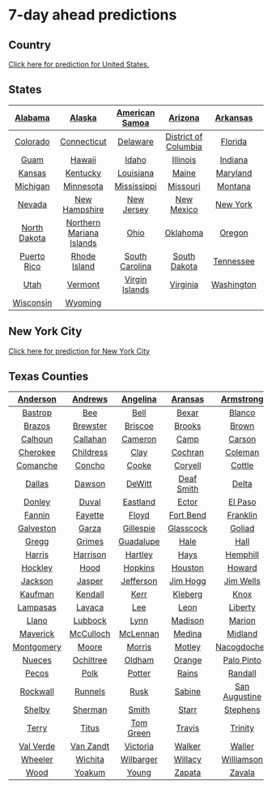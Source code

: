 # 7-day ahead predictions


Country
-------

[Click here for prediction for United States.](https://cosima9586.github.io/img/img7ahead/us.html)


States
------

| [Alabama](https://cosima9586.github.io/img/img7ahead/us-states/Alabama.html) | [Alaska](https://cosima9586.github.io/img/img7ahead/us-states/Alaska.html) | [American Samoa](https://cosima9586.github.io/img/img7ahead/us-states/American-Samoa.html) | [Arizona](https://cosima9586.github.io/img/img7ahead/us-states/Arizona.html) | [Arkansas](https://cosima9586.github.io/img/img7ahead/us-states/Arkansas.html) | [California](https://cosima9586.github.io/img/img7ahead/us-states/California.html) |
| :----------------------------------------------------------: | :----------------------------------------------------------: | :----------------------------------------------------------: | :----------------------------------------------------------: | :----------------------------------------------------------: | :----------------------------------------------------------: |
| [Colorado](https://cosima9586.github.io/img/img7ahead/us-states/Colorado.html) | [Connecticut](https://cosima9586.github.io/img/img7ahead/us-states/Connecticut.html) | [Delaware](https://cosima9586.github.io/img/img7ahead/us-states/Delaware.html) | [District of Columbia](https://cosima9586.github.io/img/img7ahead/us-states/District-of-Columbia.html) | [Florida](https://cosima9586.github.io/img/img7ahead/us-states/Florida.html) | [Georgia](https://cosima9586.github.io/img/img7ahead/us-states/Georgia.html) |
| [Guam](https://cosima9586.github.io/img/img7ahead/us-states/Guam.html) | [Hawaii](https://cosima9586.github.io/img/img7ahead/us-states/Hawaii.html) | [Idaho](https://cosima9586.github.io/img/img7ahead/us-states/Idaho.html) | [Illinois](https://cosima9586.github.io/img/img7ahead/us-states/Illinois.html) | [Indiana](https://cosima9586.github.io/img/img7ahead/us-states/Indiana.html) | [Iowa](https://cosima9586.github.io/img/img7ahead/us-states/Iowa.html) |
| [Kansas](https://cosima9586.github.io/img/img7ahead/us-states/Kansas.html) | [Kentucky](https://cosima9586.github.io/img/img7ahead/us-states/Kentucky.html) | [Louisiana](https://cosima9586.github.io/img/img7ahead/us-states/Louisiana.html) | [Maine](https://cosima9586.github.io/img/img7ahead/us-states/Maine.html) | [Maryland](https://cosima9586.github.io/img/img7ahead/us-states/Maryland.html) | [Massachusetts](https://cosima9586.github.io/img/img7ahead/us-states/Massachusetts.html) |
| [Michigan](https://cosima9586.github.io/img/img7ahead/us-states/Michigan.html) | [Minnesota](https://cosima9586.github.io/img/img7ahead/us-states/Minnesota.html) | [Mississippi](https://cosima9586.github.io/img/img7ahead/us-states/Mississippi.html) | [Missouri](https://cosima9586.github.io/img/img7ahead/us-states/Missouri.html) | [Montana](https://cosima9586.github.io/img/img7ahead/us-states/Montana.html) | [Nebraska](https://cosima9586.github.io/img/img7ahead/us-states/Nebraska.html) |
| [Nevada](https://cosima9586.github.io/img/img7ahead/us-states/Nevada.html) | [New Hampshire](https://cosima9586.github.io/img/img7ahead/us-states/New-Hampshire.html) | [New Jersey](https://cosima9586.github.io/img/img7ahead/us-states/New-Jersey.html) | [New Mexico](https://cosima9586.github.io/img/img7ahead/us-states/New-Mexico.html) | [New York](https://cosima9586.github.io/img/img7ahead/us-states/New-York.html) | [North Carolina](https://cosima9586.github.io/img/img7ahead/us-states/North-Carolina.html) |
| [North Dakota](https://cosima9586.github.io/img/img7ahead/us-states/North-Dakota.html) | [Northern Mariana Islands](https://cosima9586.github.io/img/img7ahead/us-states/Northern-Mariana-Islands.html) | [Ohio](https://cosima9586.github.io/img/img7ahead/us-states/Ohio.html) | [Oklahoma](https://cosima9586.github.io/img/img7ahead/us-states/Oklahoma.html) | [Oregon](https://cosima9586.github.io/img/img7ahead/us-states/Oregon.html) | [Pennsylvania](https://cosima9586.github.io/img/img7ahead/us-states/Pennsylvania.html) |
| [Puerto Rico](https://cosima9586.github.io/img/img7ahead/us-states/Puerto-Rico.html) | [Rhode Island](https://cosima9586.github.io/img/img7ahead/us-states/Rhode-Island.html) | [South Carolina](https://cosima9586.github.io/img/img7ahead/us-states/South-Carolina.html) | [South Dakota](https://cosima9586.github.io/img/img7ahead/us-states/South-Dakota.html) | [Tennessee](https://cosima9586.github.io/img/img7ahead/us-states/Tennessee.html) | [Texas](https://cosima9586.github.io/img/img7ahead/us-states/Texas.html) |
| [Utah](https://cosima9586.github.io/img/img7ahead/us-states/Utah.html) | [Vermont](https://cosima9586.github.io/img/img7ahead/us-states/Vermont.html) | [Virgin Islands](https://cosima9586.github.io/img/img7ahead/us-states/Virgin-Islands.html) | [Virginia](https://cosima9586.github.io/img/img7ahead/us-states/Virginia.html) | [Washington](https://cosima9586.github.io/img/img7ahead/us-states/Washington.html) | [West Virginia](https://cosima9586.github.io/img/img7ahead/us-states/West-Virginia.html) |
| [Wisconsin](https://cosima9586.github.io/img/img7ahead/us-states/Wisconsin.html) | [Wyoming](https://cosima9586.github.io/img/img7ahead/us-states/Wyoming.html) |                                                              |                                                              |                                                              |                                                              |

## New York City

[Click here for prediction for New York City](https://cosima9586.github.io/img/img7ahead/us-counties/New-York-New-York-City.html)


Texas Counties
--------------

| [Anderson](https://cosima9586.github.io/img/img7ahead/us-counties/Texas-Anderson.html) | [Andrews](https://cosima9586.github.io/img/img7ahead/us-counties/Texas-Andrews.html) | [Angelina](https://cosima9586.github.io/img/img7ahead/us-counties/Texas-Angelina.html) | [Aransas](https://cosima9586.github.io/img/img7ahead/us-counties/Texas-Aransas.html) | [Armstrong](https://cosima9586.github.io/img/img7ahead/us-counties/Texas-Armstrong.html) | [Atascosa](https://cosima9586.github.io/img/img7ahead/us-counties/Texas-Atascosa.html) | [Austin](https://cosima9586.github.io/img/img7ahead/us-counties/Texas-Austin.html) | [Bandera](https://cosima9586.github.io/img/img7ahead/us-counties/Texas-Bandera.html) |
| :----------------------------------------------------------: | :----------------------------------------------------------: | :----------------------------------------------------------: | :----------------------------------------------------------: | :----------------------------------------------------------: | :----------------------------------------------------------: | :----------------------------------------------------------: | :----------------------------------------------------------: |
| [Bastrop](https://cosima9586.github.io/img/img7ahead/us-counties/Texas-Bastrop.html) | [Bee](https://cosima9586.github.io/img/img7ahead/us-counties/Texas-Bee.html) | [Bell](https://cosima9586.github.io/img/img7ahead/us-counties/Texas-Bell.html) | [Bexar](https://cosima9586.github.io/img/img7ahead/us-counties/Texas-Bexar.html) | [Blanco](https://cosima9586.github.io/img/img7ahead/us-counties/Texas-Blanco.html) | [Bosque](https://cosima9586.github.io/img/img7ahead/us-counties/Texas-Bosque.html) | [Bowie](https://cosima9586.github.io/img/img7ahead/us-counties/Texas-Bowie.html) | [Brazoria](https://cosima9586.github.io/img/img7ahead/us-counties/Texas-Brazoria.html) |
| [Brazos](https://cosima9586.github.io/img/img7ahead/us-counties/Texas-Brazos.html) | [Brewster](https://cosima9586.github.io/img/img7ahead/us-counties/Texas-Brewster.html) | [Briscoe](https://cosima9586.github.io/img/img7ahead/us-counties/Texas-Briscoe.html) | [Brooks](https://cosima9586.github.io/img/img7ahead/us-counties/Texas-Brooks.html) | [Brown](https://cosima9586.github.io/img/img7ahead/us-counties/Texas-Brown.html) | [Burleson](https://cosima9586.github.io/img/img7ahead/us-counties/Texas-Burleson.html) | [Burnet](https://cosima9586.github.io/img/img7ahead/us-counties/Texas-Burnet.html) | [Caldwell](https://cosima9586.github.io/img/img7ahead/us-counties/Texas-Caldwell.html) |
| [Calhoun](https://cosima9586.github.io/img/img7ahead/us-counties/Texas-Calhoun.html) | [Callahan](https://cosima9586.github.io/img/img7ahead/us-counties/Texas-Callahan.html) | [Cameron](https://cosima9586.github.io/img/img7ahead/us-counties/Texas-Cameron.html) | [Camp](https://cosima9586.github.io/img/img7ahead/us-counties/Texas-Camp.html) | [Carson](https://cosima9586.github.io/img/img7ahead/us-counties/Texas-Carson.html) | [Cass](https://cosima9586.github.io/img/img7ahead/us-counties/Texas-Cass.html) | [Castro](https://cosima9586.github.io/img/img7ahead/us-counties/Texas-Castro.html) | [Chambers](https://cosima9586.github.io/img/img7ahead/us-counties/Texas-Chambers.html) |
| [Cherokee](https://cosima9586.github.io/img/img7ahead/us-counties/Texas-Cherokee.html) | [Childress](https://cosima9586.github.io/img/img7ahead/us-counties/Texas-Childress.html) | [Clay](https://cosima9586.github.io/img/img7ahead/us-counties/Texas-Clay.html) | [Cochran](https://cosima9586.github.io/img/img7ahead/us-counties/Texas-Cochran.html) | [Coleman](https://cosima9586.github.io/img/img7ahead/us-counties/Texas-Coleman.html) | [Collin](https://cosima9586.github.io/img/img7ahead/us-counties/Texas-Collin.html) | [Colorado](https://cosima9586.github.io/img/img7ahead/us-counties/Texas-Colorado.html) | [Comal](https://cosima9586.github.io/img/img7ahead/us-counties/Texas-Comal.html) |
| [Comanche](https://cosima9586.github.io/img/img7ahead/us-counties/Texas-Comanche.html) | [Concho](https://cosima9586.github.io/img/img7ahead/us-counties/Texas-Concho.html) | [Cooke](https://cosima9586.github.io/img/img7ahead/us-counties/Texas-Cooke.html) | [Coryell](https://cosima9586.github.io/img/img7ahead/us-counties/Texas-Coryell.html) | [Cottle](https://cosima9586.github.io/img/img7ahead/us-counties/Texas-Cottle.html) | [Crane](https://cosima9586.github.io/img/img7ahead/us-counties/Texas-Crane.html) | [Crosby](https://cosima9586.github.io/img/img7ahead/us-counties/Texas-Crosby.html) | [Dallam](https://cosima9586.github.io/img/img7ahead/us-counties/Texas-Dallam.html) |
| [Dallas](https://cosima9586.github.io/img/img7ahead/us-counties/Texas-Dallas.html) | [Dawson](https://cosima9586.github.io/img/img7ahead/us-counties/Texas-Dawson.html) | [DeWitt](https://cosima9586.github.io/img/img7ahead/us-counties/Texas-DeWitt.html) | [Deaf Smith](https://cosima9586.github.io/img/img7ahead/us-counties/Texas-Deaf-Smith.html) | [Delta](https://cosima9586.github.io/img/img7ahead/us-counties/Texas-Delta.html) | [Denton](https://cosima9586.github.io/img/img7ahead/us-counties/Texas-Denton.html) | [Dickens](https://cosima9586.github.io/img/img7ahead/us-counties/Texas-Dickens.html) | [Dimmit](https://cosima9586.github.io/img/img7ahead/us-counties/Texas-Dimmit.html) |
| [Donley](https://cosima9586.github.io/img/img7ahead/us-counties/Texas-Donley.html) | [Duval](https://cosima9586.github.io/img/img7ahead/us-counties/Texas-Duval.html) | [Eastland](https://cosima9586.github.io/img/img7ahead/us-counties/Texas-Eastland.html) | [Ector](https://cosima9586.github.io/img/img7ahead/us-counties/Texas-Ector.html) | [El Paso](https://cosima9586.github.io/img/img7ahead/us-counties/Texas-El-Paso.html) | [Ellis](https://cosima9586.github.io/img/img7ahead/us-counties/Texas-Ellis.html) | [Erath](https://cosima9586.github.io/img/img7ahead/us-counties/Texas-Erath.html) | [Falls](https://cosima9586.github.io/img/img7ahead/us-counties/Texas-Falls.html) |
| [Fannin](https://cosima9586.github.io/img/img7ahead/us-counties/Texas-Fannin.html) | [Fayette](https://cosima9586.github.io/img/img7ahead/us-counties/Texas-Fayette.html) | [Floyd](https://cosima9586.github.io/img/img7ahead/us-counties/Texas-Floyd.html) | [Fort Bend](https://cosima9586.github.io/img/img7ahead/us-counties/Texas-Fort-Bend.html) | [Franklin](https://cosima9586.github.io/img/img7ahead/us-counties/Texas-Franklin.html) | [Freestone](https://cosima9586.github.io/img/img7ahead/us-counties/Texas-Freestone.html) | [Frio](https://cosima9586.github.io/img/img7ahead/us-counties/Texas-Frio.html) | [Gaines](https://cosima9586.github.io/img/img7ahead/us-counties/Texas-Gaines.html) |
| [Galveston](https://cosima9586.github.io/img/img7ahead/us-counties/Texas-Galveston.html) | [Garza](https://cosima9586.github.io/img/img7ahead/us-counties/Texas-Garza.html) | [Gillespie](https://cosima9586.github.io/img/img7ahead/us-counties/Texas-Gillespie.html) | [Glasscock](https://cosima9586.github.io/img/img7ahead/us-counties/Texas-Glasscock.html) | [Goliad](https://cosima9586.github.io/img/img7ahead/us-counties/Texas-Goliad.html) | [Gonzales](https://cosima9586.github.io/img/img7ahead/us-counties/Texas-Gonzales.html) | [Gray](https://cosima9586.github.io/img/img7ahead/us-counties/Texas-Gray.html) | [Grayson](https://cosima9586.github.io/img/img7ahead/us-counties/Texas-Grayson.html) |
| [Gregg](https://cosima9586.github.io/img/img7ahead/us-counties/Texas-Gregg.html) | [Grimes](https://cosima9586.github.io/img/img7ahead/us-counties/Texas-Grimes.html) | [Guadalupe](https://cosima9586.github.io/img/img7ahead/us-counties/Texas-Guadalupe.html) | [Hale](https://cosima9586.github.io/img/img7ahead/us-counties/Texas-Hale.html) | [Hall](https://cosima9586.github.io/img/img7ahead/us-counties/Texas-Hall.html) | [Hamilton](https://cosima9586.github.io/img/img7ahead/us-counties/Texas-Hamilton.html) | [Hansford](https://cosima9586.github.io/img/img7ahead/us-counties/Texas-Hansford.html) | [Hardin](https://cosima9586.github.io/img/img7ahead/us-counties/Texas-Hardin.html) |
| [Harris](https://cosima9586.github.io/img/img7ahead/us-counties/Texas-Harris.html) | [Harrison](https://cosima9586.github.io/img/img7ahead/us-counties/Texas-Harrison.html) | [Hartley](https://cosima9586.github.io/img/img7ahead/us-counties/Texas-Hartley.html) | [Hays](https://cosima9586.github.io/img/img7ahead/us-counties/Texas-Hays.html) | [Hemphill](https://cosima9586.github.io/img/img7ahead/us-counties/Texas-Hemphill.html) | [Henderson](https://cosima9586.github.io/img/img7ahead/us-counties/Texas-Henderson.html) | [Hidalgo](https://cosima9586.github.io/img/img7ahead/us-counties/Texas-Hidalgo.html) | [Hill](https://cosima9586.github.io/img/img7ahead/us-counties/Texas-Hill.html) |
| [Hockley](https://cosima9586.github.io/img/img7ahead/us-counties/Texas-Hockley.html) | [Hood](https://cosima9586.github.io/img/img7ahead/us-counties/Texas-Hood.html) | [Hopkins](https://cosima9586.github.io/img/img7ahead/us-counties/Texas-Hopkins.html) | [Houston](https://cosima9586.github.io/img/img7ahead/us-counties/Texas-Houston.html) | [Howard](https://cosima9586.github.io/img/img7ahead/us-counties/Texas-Howard.html) | [Hunt](https://cosima9586.github.io/img/img7ahead/us-counties/Texas-Hunt.html) | [Hutchinson](https://cosima9586.github.io/img/img7ahead/us-counties/Texas-Hutchinson.html) | [Jack](https://cosima9586.github.io/img/img7ahead/us-counties/Texas-Jack.html) |
| [Jackson](https://cosima9586.github.io/img/img7ahead/us-counties/Texas-Jackson.html) | [Jasper](https://cosima9586.github.io/img/img7ahead/us-counties/Texas-Jasper.html) | [Jefferson](https://cosima9586.github.io/img/img7ahead/us-counties/Texas-Jefferson.html) | [Jim Hogg](https://cosima9586.github.io/img/img7ahead/us-counties/Texas-Jim-Hogg.html) | [Jim Wells](https://cosima9586.github.io/img/img7ahead/us-counties/Texas-Jim-Wells.html) | [Johnson](https://cosima9586.github.io/img/img7ahead/us-counties/Texas-Johnson.html) | [Jones](https://cosima9586.github.io/img/img7ahead/us-counties/Texas-Jones.html) | [Karnes](https://cosima9586.github.io/img/img7ahead/us-counties/Texas-Karnes.html) |
| [Kaufman](https://cosima9586.github.io/img/img7ahead/us-counties/Texas-Kaufman.html) | [Kendall](https://cosima9586.github.io/img/img7ahead/us-counties/Texas-Kendall.html) | [Kerr](https://cosima9586.github.io/img/img7ahead/us-counties/Texas-Kerr.html) | [Kleberg](https://cosima9586.github.io/img/img7ahead/us-counties/Texas-Kleberg.html) | [Knox](https://cosima9586.github.io/img/img7ahead/us-counties/Texas-Knox.html) | [La Salle](https://cosima9586.github.io/img/img7ahead/us-counties/Texas-La-Salle.html) | [Lamar](https://cosima9586.github.io/img/img7ahead/us-counties/Texas-Lamar.html) | [Lamb](https://cosima9586.github.io/img/img7ahead/us-counties/Texas-Lamb.html) |
| [Lampasas](https://cosima9586.github.io/img/img7ahead/us-counties/Texas-Lampasas.html) | [Lavaca](https://cosima9586.github.io/img/img7ahead/us-counties/Texas-Lavaca.html) | [Lee](https://cosima9586.github.io/img/img7ahead/us-counties/Texas-Lee.html) | [Leon](https://cosima9586.github.io/img/img7ahead/us-counties/Texas-Leon.html) | [Liberty](https://cosima9586.github.io/img/img7ahead/us-counties/Texas-Liberty.html) | [Limestone](https://cosima9586.github.io/img/img7ahead/us-counties/Texas-Limestone.html) | [Lipscomb](https://cosima9586.github.io/img/img7ahead/us-counties/Texas-Lipscomb.html) | [Live Oak](https://cosima9586.github.io/img/img7ahead/us-counties/Texas-Live-Oak.html) |
| [Llano](https://cosima9586.github.io/img/img7ahead/us-counties/Texas-Llano.html) | [Lubbock](https://cosima9586.github.io/img/img7ahead/us-counties/Texas-Lubbock.html) | [Lynn](https://cosima9586.github.io/img/img7ahead/us-counties/Texas-Lynn.html) | [Madison](https://cosima9586.github.io/img/img7ahead/us-counties/Texas-Madison.html) | [Marion](https://cosima9586.github.io/img/img7ahead/us-counties/Texas-Marion.html) | [Martin](https://cosima9586.github.io/img/img7ahead/us-counties/Texas-Martin.html) | [Mason](https://cosima9586.github.io/img/img7ahead/us-counties/Texas-Mason.html) | [Matagorda](https://cosima9586.github.io/img/img7ahead/us-counties/Texas-Matagorda.html) |
| [Maverick](https://cosima9586.github.io/img/img7ahead/us-counties/Texas-Maverick.html) | [McCulloch](https://cosima9586.github.io/img/img7ahead/us-counties/Texas-McCulloch.html) | [McLennan](https://cosima9586.github.io/img/img7ahead/us-counties/Texas-McLennan.html) | [Medina](https://cosima9586.github.io/img/img7ahead/us-counties/Texas-Medina.html) | [Midland](https://cosima9586.github.io/img/img7ahead/us-counties/Texas-Midland.html) | [Milam](https://cosima9586.github.io/img/img7ahead/us-counties/Texas-Milam.html) | [Mitchell](https://cosima9586.github.io/img/img7ahead/us-counties/Texas-Mitchell.html) | [Montague](https://cosima9586.github.io/img/img7ahead/us-counties/Texas-Montague.html) |
| [Montgomery](https://cosima9586.github.io/img/img7ahead/us-counties/Texas-Montgomery.html) | [Moore](https://cosima9586.github.io/img/img7ahead/us-counties/Texas-Moore.html) | [Morris](https://cosima9586.github.io/img/img7ahead/us-counties/Texas-Morris.html) | [Motley](https://cosima9586.github.io/img/img7ahead/us-counties/Texas-Motley.html) | [Nacogdoches](https://cosima9586.github.io/img/img7ahead/us-counties/Texas-Nacogdoches.html) | [Navarro](https://cosima9586.github.io/img/img7ahead/us-counties/Texas-Navarro.html) | [Newton](https://cosima9586.github.io/img/img7ahead/us-counties/Texas-Newton.html) | [Nolan](https://cosima9586.github.io/img/img7ahead/us-counties/Texas-Nolan.html) |
| [Nueces](https://cosima9586.github.io/img/img7ahead/us-counties/Texas-Nueces.html) | [Ochiltree](https://cosima9586.github.io/img/img7ahead/us-counties/Texas-Ochiltree.html) | [Oldham](https://cosima9586.github.io/img/img7ahead/us-counties/Texas-Oldham.html) | [Orange](https://cosima9586.github.io/img/img7ahead/us-counties/Texas-Orange.html) | [Palo Pinto](https://cosima9586.github.io/img/img7ahead/us-counties/Texas-Palo-Pinto.html) | [Panola](https://cosima9586.github.io/img/img7ahead/us-counties/Texas-Panola.html) | [Parker](https://cosima9586.github.io/img/img7ahead/us-counties/Texas-Parker.html) | [Parmer](https://cosima9586.github.io/img/img7ahead/us-counties/Texas-Parmer.html) |
| [Pecos](https://cosima9586.github.io/img/img7ahead/us-counties/Texas-Pecos.html) | [Polk](https://cosima9586.github.io/img/img7ahead/us-counties/Texas-Polk.html) | [Potter](https://cosima9586.github.io/img/img7ahead/us-counties/Texas-Potter.html) | [Rains](https://cosima9586.github.io/img/img7ahead/us-counties/Texas-Rains.html) | [Randall](https://cosima9586.github.io/img/img7ahead/us-counties/Texas-Randall.html) | [Red River](https://cosima9586.github.io/img/img7ahead/us-counties/Texas-Red-River.html) | [Roberts](https://cosima9586.github.io/img/img7ahead/us-counties/Texas-Roberts.html) | [Robertson](https://cosima9586.github.io/img/img7ahead/us-counties/Texas-Robertson.html) |
| [Rockwall](https://cosima9586.github.io/img/img7ahead/us-counties/Texas-Rockwall.html) | [Runnels](https://cosima9586.github.io/img/img7ahead/us-counties/Texas-Runnels.html) | [Rusk](https://cosima9586.github.io/img/img7ahead/us-counties/Texas-Rusk.html) | [Sabine](https://cosima9586.github.io/img/img7ahead/us-counties/Texas-Sabine.html) | [San Augustine](https://cosima9586.github.io/img/img7ahead/us-counties/Texas-San-Augustine.html) | [San Jacinto](https://cosima9586.github.io/img/img7ahead/us-counties/Texas-San-Jacinto.html) | [San Patricio](https://cosima9586.github.io/img/img7ahead/us-counties/Texas-San-Patricio.html) | [Scurry](https://cosima9586.github.io/img/img7ahead/us-counties/Texas-Scurry.html) |
| [Shelby](https://cosima9586.github.io/img/img7ahead/us-counties/Texas-Shelby.html) | [Sherman](https://cosima9586.github.io/img/img7ahead/us-counties/Texas-Sherman.html) | [Smith](https://cosima9586.github.io/img/img7ahead/us-counties/Texas-Smith.html) | [Starr](https://cosima9586.github.io/img/img7ahead/us-counties/Texas-Starr.html) | [Stephens](https://cosima9586.github.io/img/img7ahead/us-counties/Texas-Stephens.html) | [Swisher](https://cosima9586.github.io/img/img7ahead/us-counties/Texas-Swisher.html) | [Tarrant](https://cosima9586.github.io/img/img7ahead/us-counties/Texas-Tarrant.html) | [Taylor](https://cosima9586.github.io/img/img7ahead/us-counties/Texas-Taylor.html) |
| [Terry](https://cosima9586.github.io/img/img7ahead/us-counties/Texas-Terry.html) | [Titus](https://cosima9586.github.io/img/img7ahead/us-counties/Texas-Titus.html) | [Tom Green](https://cosima9586.github.io/img/img7ahead/us-counties/Texas-Tom-Green.html) | [Travis](https://cosima9586.github.io/img/img7ahead/us-counties/Texas-Travis.html) | [Trinity](https://cosima9586.github.io/img/img7ahead/us-counties/Texas-Trinity.html) | [Tyler](https://cosima9586.github.io/img/img7ahead/us-counties/Texas-Tyler.html) | [Upshur](https://cosima9586.github.io/img/img7ahead/us-counties/Texas-Upshur.html) | [Uvalde](https://cosima9586.github.io/img/img7ahead/us-counties/Texas-Uvalde.html) |
| [Val Verde](https://cosima9586.github.io/img/img7ahead/us-counties/Texas-Val-Verde.html) | [Van Zandt](https://cosima9586.github.io/img/img7ahead/us-counties/Texas-Van-Zandt.html) | [Victoria](https://cosima9586.github.io/img/img7ahead/us-counties/Texas-Victoria.html) | [Walker](https://cosima9586.github.io/img/img7ahead/us-counties/Texas-Walker.html) | [Waller](https://cosima9586.github.io/img/img7ahead/us-counties/Texas-Waller.html) | [Washington](https://cosima9586.github.io/img/img7ahead/us-counties/Texas-Washington.html) | [Webb](https://cosima9586.github.io/img/img7ahead/us-counties/Texas-Webb.html) | [Wharton](https://cosima9586.github.io/img/img7ahead/us-counties/Texas-Wharton.html) |
| [Wheeler](https://cosima9586.github.io/img/img7ahead/us-counties/Texas-Wheeler.html) | [Wichita](https://cosima9586.github.io/img/img7ahead/us-counties/Texas-Wichita.html) | [Wilbarger](https://cosima9586.github.io/img/img7ahead/us-counties/Texas-Wilbarger.html) | [Willacy](https://cosima9586.github.io/img/img7ahead/us-counties/Texas-Willacy.html) | [Williamson](https://cosima9586.github.io/img/img7ahead/us-counties/Texas-Williamson.html) | [Wilson](https://cosima9586.github.io/img/img7ahead/us-counties/Texas-Wilson.html) | [Winkler](https://cosima9586.github.io/img/img7ahead/us-counties/Texas-Winkler.html) | [Wise](https://cosima9586.github.io/img/img7ahead/us-counties/Texas-Wise.html) |
| [Wood](https://cosima9586.github.io/img/img7ahead/us-counties/Texas-Wood.html) | [Yoakum](https://cosima9586.github.io/img/img7ahead/us-counties/Texas-Yoakum.html) | [Young](https://cosima9586.github.io/img/img7ahead/us-counties/Texas-Young.html) | [Zapata](https://cosima9586.github.io/img/img7ahead/us-counties/Texas-Zapata.html) | [Zavala](https://cosima9586.github.io/img/img7ahead/us-counties/Texas-Zavala.html) |                                                              |                                                              |                                                              |
